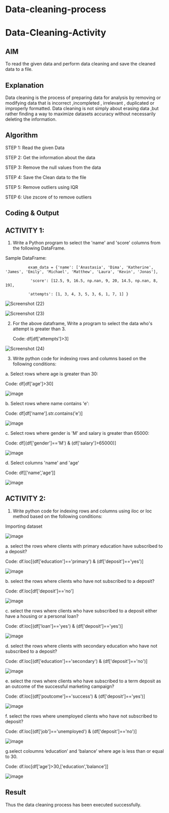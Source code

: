 # Data-cleaning-process
# Data-Cleaning-Activity

## AIM

To read the given data and perform data cleaning and save the cleaned data to a file.

## Explanation

Data cleaning is the process of preparing data for analysis by removing or modifying data that is incorrect ,incompleted , irrelevant , duplicated or improperly formatted. Data cleaning is not simply about erasing data ,but rather finding a way to maximize datasets accuracy without necessarily deleting the information.

## Algorithm

STEP 1: Read the given Data

STEP 2: Get the information about the data

STEP 3: Remove the null values from the data

STEP 4: Save the Clean data to the file

STEP 5: Remove outliers using IQR

STEP 6: Use zscore of to remove outliers

## Coding & Output

## ACTIVITY 1:

1. Write a Python program to select the 'name' and 'score' columns from the following DataFrame.

Sample DataFrame:

              exam_data = {'name': ['Anastasia', 'Dima', 'Katherine', 'James', 'Emily', 'Michael', 'Matthew', 'Laura', 'Kevin', 'Jonas'],

               'score': [12.5, 9, 16.5, np.nan, 9, 20, 14.5, np.nan, 8, 19],

              'attempts': [1, 3, 4, 3, 5, 3, 6, 1, 7, 1] } 


![Screenshot (22)](https://github.com/user-attachments/assets/4901c467-0568-42e3-b6fa-5aeb1e1517e1)

![Screenshot (23)](https://github.com/user-attachments/assets/cdb7efd9-a109-4f59-b9eb-0529a88497c8)

2. For the above dataframe, Write a program to select the data who's attempt is greater than 3.

    Code:      df[df['attempts']>3]

![Screenshot (24)](https://github.com/user-attachments/assets/ac68aa19-d84e-4856-a33e-e92742140d7b)

3. Write python code for indexing rows and columns based on the following conditions:

a. Select rows where age is greater than 30:

Code:       df[df['age']>30]

![image](https://github.com/user-attachments/assets/479119ea-e01f-47d9-9c0b-b9527bf46523)

b. Select rows where name contains 'e':

Code:      df[df['name'].str.contains('e')]

![image](https://github.com/user-attachments/assets/2dbbe3ae-36ab-4144-a4d8-73ad934b2689)

c. Select rows where gender is 'M' and salary is greater than 65000:

Code:      df[(df['gender']=='M') & (df['salary']>65000)]

![image](https://github.com/user-attachments/assets/90a24c46-dcbb-4290-93e4-37c125312b2e)

d. Select columns 'name' and 'age' 

Code:     df[['name','age']]

![image](https://github.com/user-attachments/assets/bd24036a-1c07-4d3b-9009-70975f3a284b)

## ACTIVITY 2:

1. Write python code for indexing rows and columns using iloc or loc method based on the following conditions:

Importing dataset

![image](https://github.com/user-attachments/assets/7879051e-7636-4360-b252-a438a9ba18b2)

a.  select the rows where clients with primary education have subscribed to a deposit?

Code:      df.loc[(df['education']=='primary') & (df['deposit']=='yes')]

![image](https://github.com/user-attachments/assets/22333e19-7e93-4fe2-bc3a-665182923c26)

b.  select the rows where clients who have not subscribed to a deposit?

Code:     df.loc[df['deposit']=='no']

![image](https://github.com/user-attachments/assets/fb4ce3e5-f480-4186-a007-48ce6254b8fb)

c. select the rows where clients who have subscribed to a deposit either have a housing or a personal loan?

Code:     df.loc[(df['loan']=='yes') & (df['deposit']=='yes')]

![image](https://github.com/user-attachments/assets/a2d5cb81-e5ce-4824-bdb0-15cd5e027c59)

d. select the rows where clients with secondary education who have not subscribed to a deposit?

Code:     df.loc[(df['education']=='secondary') & (df['deposit']=='no')]

![image](https://github.com/user-attachments/assets/fe9ee2d0-e6be-4261-b0a7-e44ca613d891)

e. select the rows where  clients who have subscribed to a term deposit as an outcome of the successful marketing campaign?

Code:    df.loc[(df['poutcome']=='success') & (df['deposit']=='yes')]

![image](https://github.com/user-attachments/assets/7b7a3d60-c675-4fd6-9bd6-8b054ab9a03a)

f. select the rows where unemployed clients who have not subscribed to deposit?

Code:     df.loc[(df['job']=='unemployed') & (df['deposit']=='no')]

![image](https://github.com/user-attachments/assets/c8e11d6a-8d9a-4e68-a9ea-e94538e7e457)


g.select coloumns ‘education’ and ‘balance’ where age is less than or equal to 30.

Code:     df.loc[df['age']>30,['education','balance']]

![image](https://github.com/user-attachments/assets/41eddfa8-c81e-4f66-906f-ee7b5364b615)

## Result
Thus the data cleaning process has been executed successfully.
